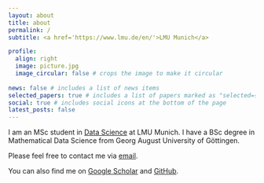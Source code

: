 ```yaml
---
layout: about
title: about
permalink: /
subtitle: <a href='https://www.lmu.de/en/'>LMU Munich</a>

profile:
  align: right
  image: picture.jpg
  image_circular: false # crops the image to make it circular
 
news: false # includes a list of news items
selected_papers: true # includes a list of papers marked as "selected={true}"
social: true # includes social icons at the bottom of the page
latest_posts: false
---
```


I am an MSc student in [Data Science](https://www.m-datascience.mathematik-informatik-statistik.uni-muenchen.de/index.html) at LMU Munich. I have a BSc degree in Mathematical Data Science from Georg August University of Göttingen.

Please feel free to contact me via [email](https://mailhide.io/e/sQh9RitB). 

You can also find me on [Google Scholar](https://scholar.google.com/citations?user=ei6AssYAAAAJ) and [GitHub](https://github.com/ArikReuter).

